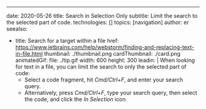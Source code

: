 ---
date: 2020-05-26 title: Search in Selection Only subtitle: Limit the search to the selected part of code. technologies: [] topics: [navigation] author: er seealso:
- title: Search for a target within a file href: https://www.jetbrains.com/help/webstorm/finding-and-replacing-text-in-file.html thumbnail: ./thumbnail.png cardThumbnail: ./card.png animatedGif: file: ./tip.gif width: 600 height: 300 leadin: | When looking for text in a file, you can limit the search to only the selected part of code:
  - Select a code fragment, hit *Cmd/Ctrl+F*, and enter your search query.
  - Alternatively, press *Cmd/Ctrl+F*, type your search query, then select the code, and click the *In Selection* icon.
